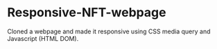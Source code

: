 # Responsive-NFT-webpage
Cloned a webpage and made it responsive using CSS media query and Javascript (HTML DOM). 
